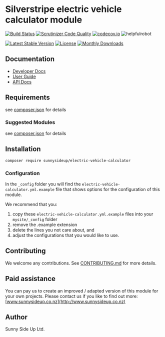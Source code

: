 # Silverstripe electric vehicle calculator module
[![Build Status](https://travis-ci.org/sunnysideup/silverstripe-electric-vehicle-calculator.svg?branch=master)](https://travis-ci.org/sunnysideup/silverstripe-electric-vehicle-calculator)
[![Scrutinizer Code Quality](https://scrutinizer-ci.com/g/sunnysideup/silverstripe-electric-vehicle-calculator/badges/quality-score.png?b=master)](https://scrutinizer-ci.com/g/sunnysideup/silverstripe-electric-vehicle-calculator/?branch=master)
[![codecov.io](https://codecov.io/github/sunnysideup/silverstripe-electric-vehicle-calculator/coverage.svg?branch=master)](https://codecov.io/github/sunnysideup/silverstripe-electric-vehicle-calculator?branch=master)
![helpfulrobot](https://helpfulrobot.io/sunnysideup/electric-vehicle-calculator/badge)

[![Latest Stable Version](https://poser.pugx.org/sunnysideup/electric-vehicle-calculator/version)](https://packagist.org/packages/sunnysideup/electric-vehicle-calculator)
[![License](https://poser.pugx.org/sunnysideup/electric-vehicle-calculator/license)](https://packagist.org/packages/sunnysideup/electric-vehicle-calculator)
[![Monthly Downloads](https://poser.pugx.org/sunnysideup/electric-vehicle-calculator/d/monthly)](https://packagist.org/packages/sunnysideup/electric-vehicle-calculator)


## Documentation



 * [Developer Docs](docs/en/INDEX.md)
 * [User Guide](docs/en/userguide.md)
 * [API Docs](http://docs.ssmods.com/sunnysideup/electric-vehicle-calculator)

## Requirements



see [composer.json](composer.json) for details

### Suggested Modules



see [composer.json](composer.json) for details


## Installation


```
composer require sunnysideup/electric-vehicle-calculator
```

### Configuration



In the `_config` folder you will find the `electric-vehicle-calculator.yml.example`
file that shows options for the configuration of this module.

We recommend that you:

  1. copy these `electric-vehicle-calculator.yml.example` files into your
`mysite/_config` folder
  2. remove the .example extension
  3. delete the lines you not care about, and
  4. adjust the configurations that you would like to use.


## Contributing



We welcome any contributions. See [CONTRIBUTING.md](CONTRIBUTING.md) for more details.

## Paid assistance



You can pay us to create an improved / adapted version of this module for your own projects.  Please contact us if you like to find out more: [www.sunnysideup.co.nz](http://www.sunnysideup.co.nz)

## Author



Sunny Side Up Ltd.
